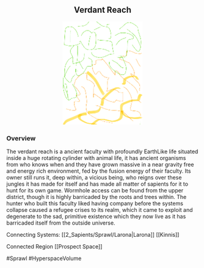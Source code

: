 <h2 align="center">Verdant Reach
</h2>
<p align="center">
<img src="https://github.com/Insculpo/Sandbox_Galaxy/blob/Galactic/Stellar_Abyss_Setting_Bible/Photo_Directory/Verdant.png" width="210" height="270">
</p>

### Overview

The verdant reach is a ancient faculty with profoundly EarthLike life situated inside a huge rotating cylinder with animal life, it has ancient organisms from who knows when and they have grown massive in a near gravity free and energy rich environment, fed by the fusion energy of their faculty.  Its owner still runs it, deep within, a vicious being, who reigns over these jungles it has made for itself and has made all matter of sapients for it to hunt for its own game.  Wormhole access can be found from the upper district, though it is highly barricaded by the roots and trees within.  The hunter who built this faculty liked having company before the systems collapse caused a refugee crises to its realm, which it came to exploit and degenerate to the sad, primitive existence which they now live as it has barricaded itself from the outside universe.  

Connecting Systems:
[[2_Sapients/Sprawl/Larona|Larona]]
[[Kinnis]]

Connected Region
[[Prospect Space]]

#Sprawl 
#HyperspaceVolume 